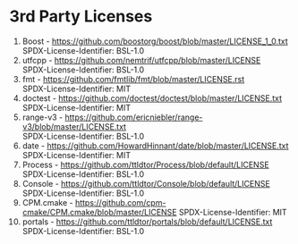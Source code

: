 # 3rd Party Licenses

1. Boost - https://github.com/boostorg/boost/blob/master/LICENSE_1_0.txt  
   SPDX-License-Identifier: BSL-1.0
2. utfcpp - https://github.com/nemtrif/utfcpp/blob/master/LICENSE  
   SPDX-License-Identifier: BSL-1.0
3. fmt - https://github.com/fmtlib/fmt/blob/master/LICENSE.rst  
   SPDX-License-Identifier: MIT
4. doctest - https://github.com/doctest/doctest/blob/master/LICENSE.txt  
   SPDX-License-Identifier: MIT
5. range-v3 - https://github.com/ericniebler/range-v3/blob/master/LICENSE.txt  
   SPDX-License-Identifier: BSL-1.0
6. date - https://github.com/HowardHinnant/date/blob/master/LICENSE.txt  
   SPDX-License-Identifier: MIT
7. Process - https://github.com/ttldtor/Process/blob/default/LICENSE  
   SPDX-License-Identifier: BSL-1.0
8. Console - https://github.com/ttldtor/Console/blob/default/LICENSE  
   SPDX-License-Identifier: BSL-1.0
9. CPM.cmake - https://github.com/cpm-cmake/CPM.cmake/blob/master/LICENSE
   SPDX-License-Identifier: MIT
10. portals - https://github.com/ttldtor/portals/blob/default/LICENSE.txt  
    SPDX-License-Identifier: BSL-1.0
   